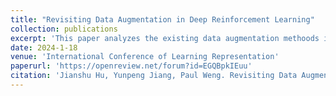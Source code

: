 ```yaml
---
title: "Revisiting Data Augmentation in Deep Reinforcement Learning"
collection: publications
excerpt: 'This paper analyzes the existing data augmentation methoods in Deep Reinforcement Learning and makes recommendations on how to apply data augmentation in DRL.'
date: 2024-1-18
venue: 'International Conference of Learning Representation'
paperurl: 'https://openreview.net/forum?id=EGQBpkIEuu'
citation: 'Jianshu Hu, Yunpeng Jiang, Paul Weng. Revisiting Data Augmentation in Deep Reinforcement Learning. ICLR 2024'
---
```

